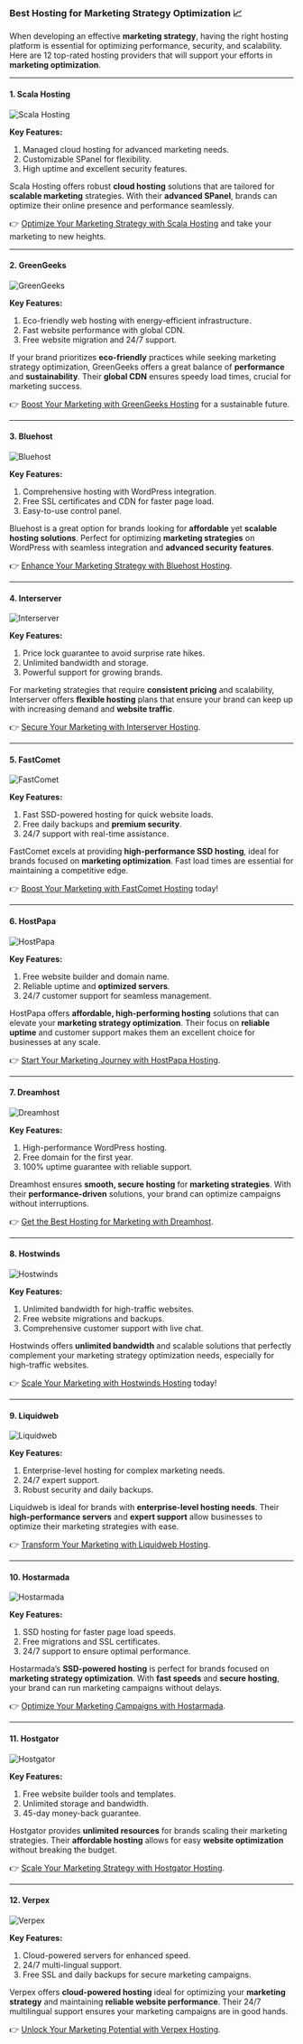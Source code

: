 ### Best Hosting for Marketing Strategy Optimization 📈

When developing an effective **marketing strategy**, having the right hosting platform is essential for optimizing performance, security, and scalability. Here are 12 top-rated hosting providers that will support your efforts in **marketing optimization**.

---

#### 1. Scala Hosting 
![Scala Hosting](https://i.imgur.com/uJ5JIK3.png "Scala Web Hosting")

**Key Features:**
1. Managed cloud hosting for advanced marketing needs.
2. Customizable SPanel for flexibility.
3. High uptime and excellent security features.

Scala Hosting offers robust **cloud hosting** solutions that are tailored for **scalable marketing** strategies. With their **advanced SPanel**, brands can optimize their online presence and performance seamlessly.

👉 [Optimize Your Marketing Strategy with Scala Hosting](https://snipitx.com/scala-jy) and take your marketing to new heights.

---

#### 2. GreenGeeks
![GreenGeeks](https://i.imgur.com/eEwuntu.jpg "GreenGeeks Hosting")

**Key Features:**
1. Eco-friendly web hosting with energy-efficient infrastructure.
2. Fast website performance with global CDN.
3. Free website migration and 24/7 support.

If your brand prioritizes **eco-friendly** practices while seeking marketing strategy optimization, GreenGeeks offers a great balance of **performance** and **sustainability**. Their **global CDN** ensures speedy load times, crucial for marketing success.

👉 [Boost Your Marketing with GreenGeeks Hosting](https://snipitx.com/greengeeks-jy) for a sustainable future.

---

#### 3. Bluehost
![Bluehost](https://i.imgur.com/PasFF9E.jpeg "Bluehost Hosting")

**Key Features:**
1. Comprehensive hosting with WordPress integration.
2. Free SSL certificates and CDN for faster page load.
3. Easy-to-use control panel.

Bluehost is a great option for brands looking for **affordable** yet **scalable hosting solutions**. Perfect for optimizing **marketing strategies** on WordPress with seamless integration and **advanced security features**.

👉 [Enhance Your Marketing Strategy with Bluehost Hosting](https://snipitx.com/bluehost-jy).

---

#### 4. Interserver
![Interserver](https://i.imgur.com/OM5dOEW.jpeg "Interserver Hosting")

**Key Features:**
1. Price lock guarantee to avoid surprise rate hikes.
2. Unlimited bandwidth and storage.
3. Powerful support for growing brands.

For marketing strategies that require **consistent pricing** and scalability, Interserver offers **flexible hosting** plans that ensure your brand can keep up with increasing demand and **website traffic**.

👉 [Secure Your Marketing with Interserver Hosting](https://snipitx.com/interserver-jy).

---

#### 5. FastComet
![FastComet](https://i.imgur.com/7qgXuWp.png "FastComet Hosting")

**Key Features:**
1. Fast SSD-powered hosting for quick website loads.
2. Free daily backups and **premium security**.
3. 24/7 support with real-time assistance.

FastComet excels at providing **high-performance SSD hosting**, ideal for brands focused on **marketing optimization**. Fast load times are essential for maintaining a competitive edge.

👉 [Boost Your Marketing with FastComet Hosting](https://snipitx.com/fastcomet-jy) today!

---

#### 6. HostPapa
![HostPapa](https://i.imgur.com/ouDTkvl.jpeg "HostPapa Hosting")

**Key Features:**
1. Free website builder and domain name.
2. Reliable uptime and **optimized servers**.
3. 24/7 customer support for seamless management.

HostPapa offers **affordable, high-performing hosting** solutions that can elevate your **marketing strategy optimization**. Their focus on **reliable uptime** and customer support makes them an excellent choice for businesses at any scale.

👉 [Start Your Marketing Journey with HostPapa Hosting](https://snipitx.com/hostpapa-jy).

---

#### 7. Dreamhost
![Dreamhost](https://i.imgur.com/rXIg8ip.jpeg "Dreamhost Hosting")

**Key Features:**
1. High-performance WordPress hosting.
2. Free domain for the first year.
3. 100% uptime guarantee with reliable support.

Dreamhost ensures **smooth, secure hosting** for **marketing strategies**. With their **performance-driven** solutions, your brand can optimize campaigns without interruptions.

👉 [Get the Best Hosting for Marketing with Dreamhost](https://snipitx.com/dreamhost-jy).

---

#### 8. Hostwinds
![Hostwinds](https://i.imgur.com/53aSNXx.jpeg "Hostwinds Hosting")

**Key Features:**
1. Unlimited bandwidth for high-traffic websites.
2. Free website migrations and backups.
3. Comprehensive customer support with live chat.

Hostwinds offers **unlimited bandwidth** and scalable solutions that perfectly complement your marketing strategy optimization needs, especially for high-traffic websites.

👉 [Scale Your Marketing with Hostwinds Hosting](https://snipitx.com/hostwinds-jy) today!

---

#### 9. Liquidweb
![Liquidweb](https://i.imgur.com/4IvT9SC.jpeg "Liquidweb Hosting")

**Key Features:**
1. Enterprise-level hosting for complex marketing needs.
2. 24/7 expert support.
3. Robust security and daily backups.

Liquidweb is ideal for brands with **enterprise-level hosting needs**. Their **high-performance servers** and **expert support** allow businesses to optimize their marketing strategies with ease.

👉 [Transform Your Marketing with Liquidweb Hosting](https://snipitx.com/liquidweb-jy).

---

#### 10. Hostarmada
![Hostarmada](https://i.imgur.com/KFbdf3o.jpeg "Hostarmada Hosting")

**Key Features:**
1. SSD hosting for faster page load speeds.
2. Free migrations and SSL certificates.
3. 24/7 support to ensure optimal performance.

Hostarmada’s **SSD-powered hosting** is perfect for brands focused on **marketing strategy optimization**. With **fast speeds** and **secure hosting**, your brand can run marketing campaigns without delays.

👉 [Optimize Your Marketing Campaigns with Hostarmada](https://snipitx.com/hostarmada-jy).

---

#### 11. Hostgator
![Hostgator](https://i.imgur.com/BcVkH57.jpeg "Hostgator Hosting")

**Key Features:**
1. Free website builder tools and templates.
2. Unlimited storage and bandwidth.
3. 45-day money-back guarantee.

Hostgator provides **unlimited resources** for brands scaling their marketing strategies. Their **affordable hosting** allows for easy **website optimization** without breaking the budget.

👉 [Scale Your Marketing Strategy with Hostgator Hosting](https://snipitx.com/hostgator-jy).

---

#### 12. Verpex
![Verpex](https://i.imgur.com/6x5LhiS.jpeg "Verpex Hosting")

**Key Features:**
1. Cloud-powered servers for enhanced speed.
2. 24/7 multi-lingual support.
3. Free SSL and daily backups for secure marketing campaigns.

Verpex offers **cloud-powered hosting** ideal for optimizing your **marketing strategy** and maintaining **reliable website performance**. Their 24/7 multilingual support ensures your marketing campaigns are in good hands.

👉 [Unlock Your Marketing Potential with Verpex Hosting](https://snipitx.com/verpex-jy).

